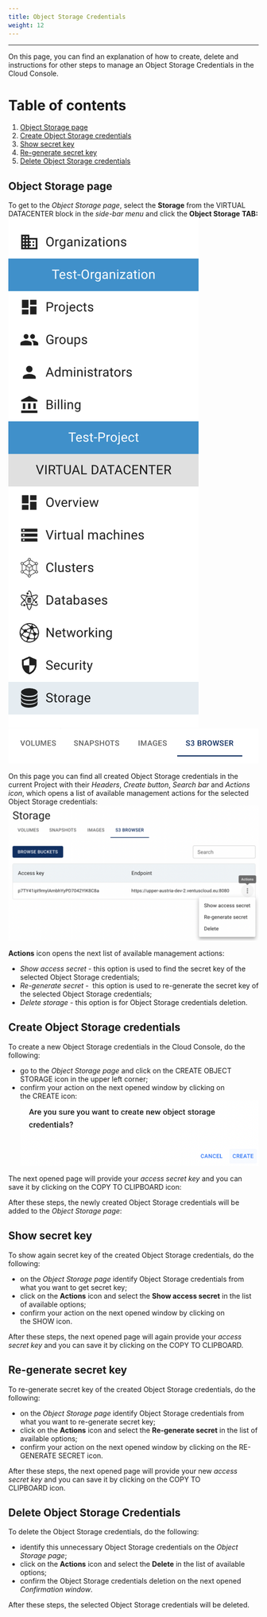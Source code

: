 ```yaml
---
title: Object Storage Credentials
weight: 12
---
```

___
On this page, you can find an explanation of how to create, delete and instructions for other steps to manage an Object Storage Credentials in the Cloud Console.

# Table of contents
1. [Object Storage page](#object-storage-page)
1. [Create Object Storage credentials](#create-object-storage-credentials)
1. [Show secret key](#show-secret-key)
1. [Re-generate secret key](#re-generate-secret-key)
1. [Delete Object Storage credentials](#delete-object-storage-credentials)

## Object Storage page
To get to the *Object Storage page*, select the **Storage** from the VIRTUAL DATACENTER block in the *side-bar menu* and click the **Object Storage** **TAB:**
![](../../../assets/images/vol/1.png?classes=border,shadow) 
![](../../../assets/images/store/1.png?classes=border,shadow) 


On this page you can find all created Object Storage credentials in the current Project with their *Headers*, *Create button*, *Search bar* and *Actions icon*, which opens a list of available management actions for the selected Object Storage credentials:
![](../../../assets/images/store/2.png?classes=border,shadow) 

**Actions** icon opens the next list of available management actions:
- *Show access secret* - this option is used to find the secret key of the selected Object Storage credentials;
- *Re-generate secret* -  this option is used to re-generate the secret key of the selected Object Storage credentials;
- *Delete storage* - this option is for Object Storage credentials deletion.

## Create Object Storage credentials
To create a new Object Storage credentials in the Cloud Console, do the following:
- go to the *Object Storage page* and click on the CREATE OBJECT STORAGE icon in the upper left corner;  
- confirm your action on the next opened window by clicking on the CREATE icon:
![](../../../assets/images/store/3.png?classes=border,shadow) 

The next opened page will provide your *access secret key* and you can save it by clicking on the COPY TO CLIPBOARD icon:
[](../../../assets/images/store/4.png?classes=border,shadow) 

After these steps, the newly created Object Storage credentials will be added to the *Object Storage page*:
[](../../../assets/images/store/5.png?classes=border,shadow) 

## Show secret key 
To show again secret key of the created Object Storage credentials, do the following:
- on the *Object Storage page* identify Object Storage credentials from what you want to get secret key;
- click on the **Actions** icon and select the **Show access secret** in the list of available options;
- confirm your action on the next opened window by clicking on the SHOW icon.

After these steps, the next opened page will again provide your *access secret key* and you can save it by clicking on the COPY TO CLIPBOARD.

## Re-generate secret key
To re-generate secret key of the created Object Storage credentials, do the following:
- on the *Object Storage page* identify Object Storage credentials from what you want to re-generate secret key;
- click on the **Actions** icon and select the **Re-generate secret** in the list of available options;
- confirm your action on the next opened window by clicking on the RE-GENERATE SECRET icon.

After these steps, the next opened page will provide your new *access secret key* and you can save it by clicking on the COPY TO CLIPBOARD icon.

## Delete Object Storage Credentials
To delete the Object Storage credentials, do the following:
- identify this unnecessary Object Storage credentials on the *Object Storage page*;
- click on the **Actions** icon and select the **Delete** in the list of available options;
- confirm the Object Storage credentials deletion on the next opened *Confirmation window*.

After these steps, the selected Object Storage credentials will be deleted.

